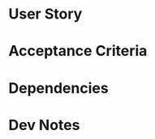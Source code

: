 <!--- Provide a general summary of the issue in the Title above -->
<!--- DELETE ALL COMMENTS BEFORE CREATING ISSUE -->

# User Story

<!-- Write a description of what the user should see and experience based on THIS ticket -->

# Acceptance Criteria

<!-- The Acceptance Criteria of a User Story consists of a set of Test Scenarios that are to be met to confirm that the software is working as expected. The Acceptance Criteria illustrates the scope of the individual ticket and expectations from the team and client. -->

<!-- The Acceptance Criteria is applicable to specific User Story. Acceptance Criteria of each User Story will be different based on the requirements of that User Story. -->

<!-- EXAMPLE -->
<!-- WHEN the user visits any page -->
<!-- THEN I should see a Bootstrap NavBar -->
<!-- AND there should be links to the other pages -->
<!-- AND the current page should be In Bold -->

# Dependencies

<!-- List out all of the dev work that needs to be completed for this ticket and what other tickets are impacted or blocking this ticket's start/finish -->

# Dev Notes

<!-- List out all of the dev work that needs to be completed for this ticket and what other tickets are impacted or blocking this ticket's start/finish -->
